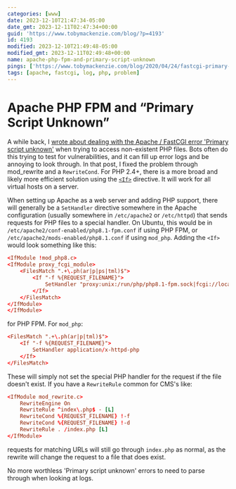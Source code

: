 ```yaml
---
categories: [www]
date: 2023-12-10T21:47:34-05:00
date_gmt: 2023-12-11T02:47:34+00:00
guid: 'https://www.tobymackenzie.com/blog/?p=4193'
id: 4193
modified: 2023-12-10T21:49:48-05:00
modified_gmt: 2023-12-11T02:49:48+00:00
name: apache-php-fpm-and-primary-script-unknown
pings: ['https://www.tobymackenzie.com/blog/2020/04/24/fastcgi-primary-script-unknown/']
tags: [apache, fastcgi, log, php, problem]
---
```


Apache PHP FPM and “Primary Script Unknown”
===============================================

A while back, I [wrote about dealing with the Apache / FastCGI error 'Primary script unknown'](https://www.tobymackenzie.com/blog/2020/04/24/fastcgi-primary-script-unknown/) when trying to access non-existent PHP files.  Bots often do this trying to test for vulnerabilities, and it can fill up error logs and be annoying to look through.  In that post, I fixed the problem through mod_rewrite and a `RewriteCond`.  For PHP 2.4+, there is a more broad and likely more efficient solution using the [`<If>`](https://httpd.apache.org/docs/2.4/mod/core.html#if) directive.  It will work for all virtual hosts on a server.

<!--more-->

When setting up Apache as a web server and adding PHP support, there will generally be a `SetHandler` directive somewhere in the Apache configuration (usually somewhere in `/etc/apache2` or `/etc/httpd`) that sends requests for PHP files to a special handler.  On Ubuntu, this would be in `/etc/apache2/conf-enabled/php8.1-fpm.conf` if using PHP FPM, or `/etc/apache2/mods-enabled/php8.1.conf` if using `mod_php`.  Adding the `<If>` would look something like this:

``` conf
<IfModule !mod_php8.c>
<IfModule proxy_fcgi_module>
	<FilesMatch ".+\.ph(ar|p|ps|tml)$">
		<If "-f %{REQUEST_FILENAME}">
			SetHandler "proxy:unix:/run/php/php8.1-fpm.sock|fcgi://localhost"
		</If>
	</FilesMatch>
</IfModule>
</IfModule>
```

for PHP FPM.  For `mod_php`:

``` conf
<FilesMatch ".+\.ph(ar|p|tml)$">
	<If "-f %{REQUEST_FILENAME}">
		SetHandler application/x-httpd-php
	</If>
</FilesMatch>
```

These will simply not set the special PHP handler for the request if the file doesn't exist.  If you have a `RewriteRule` common for CMS's like:

``` conf
<IfModule mod_rewrite.c>
	RewriteEngine On
	RewriteRule ^index\.php$ - [L]
	RewriteCond %{REQUEST_FILENAME} !-f
	RewriteCond %{REQUEST_FILENAME} !-d
	RewriteRule . /index.php [L]
</IfModule>
```

requests for matching URLs will still go through `index.php` as normal, as the rewrite will change the request to a file that does exist.

No more worthless 'Primary script unknown' errors to need to parse through when looking at logs.
